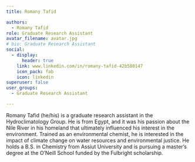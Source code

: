 ```yaml
---
title: Romany Tafid

authors:
  - Romany Tafid
role: Graduate Research Assistant
avatar_filename: avatar.jpg
# bio: Graduate Research Assistant
social:
  - display:
      header: true
    link: www.linkedin.com/in/romany-tafid-42b580147
    icon_pack: fab
    icon: linkedin
superuser: false
user_groups:
  - Graduate Research Assistant

---
```

Romany Tafid (he/his) is a graduate research assistant in the Hydroclimatology Group. He is from Egypt, and it was his passion about the Nile River in his homeland that ultimately influenced his interest in the environment. Trained as an environmental chemist, he is interested in the impact of climate change on water resources and environmental justice. He holds a B.S. in Chemistry from Assiut University and is pursuing a master’s degree at the O’Neill School funded by the Fulbright scholarship.
